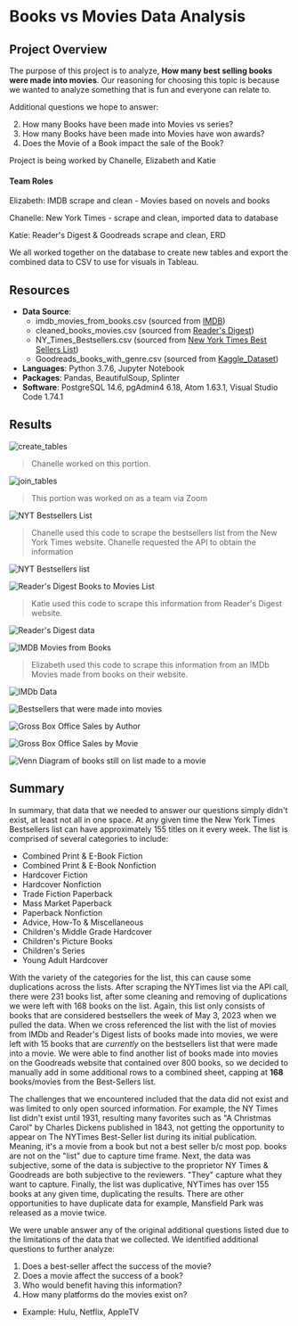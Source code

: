 # Books vs Movies Data Analysis

## Project Overview
The purpose of this project is to analyze, **How many best selling books were made into movies**. Our reasoning for choosing this topic is because we wanted to analyze something that is fun and everyone can relate to.

Additional questions we hope to answer:

2. How many Books have been made into Movies vs series?
3. How many Books have been made into Movies have won awards?
4. Does the Movie of a Book impact the sale of the Book?

Project is being worked by Chanelle, Elizabeth and Katie

#### Team Roles

Elizabeth: IMDB scrape and clean - Movies based on novels and books

Chanelle: New York Times - scrape and clean, imported data to database

Katie: Reader's Digest & Goodreads scrape and clean, ERD

We all worked together on the database to create new tables and export the combined data to CSV to use for visuals in Tableau.


## Resources
- **Data Source**:
  - imdb_movies_from_books.csv (sourced from [IMDB](https://www.imdb.com/list/ls006444168/?sort=list_order,asc&st_dt=&mode=detail&page=1 "Movies based on novels and books"))
  - cleaned_books_movies.csv (sourced from [Reader's Digest](https://www.rd.com/list/hit-movies-that-were-books-first/))
  - NY_Times_Bestsellers.csv (sourced from [New York Times Best Sellers List](https://www.nytimes.com/books/best-sellers/))
  - Goodreads_books_with_genre.csv (sourced from [Kaggle_Dataset](https://www.kaggle.com/datasets/middlelight/goodreadsbookswithgenres "Goodread's books with genres"))
- **Languages**: Python 3.7.6, Jupyter Notebook
- **Packages**: Pandas, BeautifulSoup, Splinter
- **Software**: PostgreSQL 14.6, pgAdmin4 6.18, Atom 1.63.1, Visual Studio Code 1.74.1

## Results

![create_tables](Resources/create_table.png)
> Chanelle worked on this portion.

![join_tables](Resources/join_table.png)
> This portion was worked on as a team via Zoom

![NYT Bestsellers List](Images/NYTbestsellers.png)
> Chanelle used this code to scrape the bestsellers list from the New York Times website. Chanelle requested the API to obtain the information

![NYT Bestsellers list](Images/NYT%20data.png)

![Reader's Digest Books to Movies List](Images/rd_btm.png)
> Katie used this code to scrape this information from Reader's Digest website.

![Reader's Digest data](Images/RD%20data.png)

![IMDB Movies from Books](Images/imdb_moviesFromBooks.png)
> Elizabeth used this code to scrape this information from an IMDb Movies made from books on their website.

![IMDb Data](Images/IMDb_data.png)

![Bestsellers that were made into movies](Images/Bestsellers_made_to_movies.png)

![Gross Box Office Sales by Author](Images/Gross_Box_Office_by_Author.png)

![Gross Box Office Sales by Movie](Images/Gross_Box_Office_by_Movie.png)

![Venn Diagram of books still on list made to a movie](Images/venn_diagram.png)


## Summary

In summary, that data that we needed to answer our questions simply didn't exist, at least not all in one space. At any given time the New York Times Bestsellers list can have approximately 155 titles on it every week. The list is comprised of several categories to include:
- Combined Print & E-Book Fiction
- Combined Print & E-Book Nonfiction
- Hardcover Fiction
- Hardcover Nonfiction
- Trade Fiction Paperback
- Mass Market Paperback
- Paperback Nonfiction
- Advice, How-To & Miscellaneous
- Children's Middle Grade Hardcover
- Children's Picture Books
- Children's Series
- Young Adult Hardcover

With the variety of the categories for the list, this can cause some duplications across the lists. After scraping the NYTimes list via the API call, there were 231 books list, after some cleaning and removing of duplications we were left with 168 books on the list. Again, this list only consists of books that are considered bestsellers the week of May 3, 2023 when we pulled the data. When we cross referenced the list with the list of movies from IMDb and Reader's Digest lists of books made into movies, we were left with 15 books that are *currently* on the bestsellers list that were made into a movie. We were able to find another list of books made into movies on the Goodreads website that contained over 800 books, so we decided to manually add in some additional rows to a combined sheet, capping at **168** books/movies from the Best-Sellers list.

The challenges that we encountered included that the data did not exist and was limited to only open sourced information. For example, the NY Times list didn't exist until 1931, resulting many favorites such as "A Christmas Carol" by Charles Dickens published in 1843, not getting the opportunity to appear on The NYTimes Best-Seller list during its initial publication. Meaning, it's a movie from a book but not a best seller b/c most pop. books are not on the "list" due to capture time frame. Next, the data was subjective, some of the data is subjective to the proprietor NY Times & Goodreads are both subjective to the reviewers. "They" capture what they want to capture.
Finally, the list was duplicative, NYTimes has over 155 books at any given time, duplicating the results. There are other  opportunities to have duplicate data for example, Mansfield Park was released as a movie twice.

We were unable answer any of the original additional questions listed due to the limitations of the data that we collected. We identified additional questions to further analyze:
1. Does a best-seller affect the success of the movie?
2. Does a movie affect the success of a book?
3. Who would benefit having this information?
4. How many platforms do the movies exist on?
  - Example: Hulu, Netflix, AppleTV
